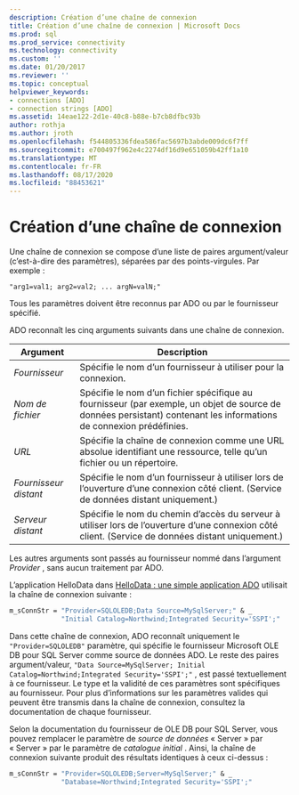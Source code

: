 ```yaml
---
description: Création d’une chaîne de connexion
title: Création d’une chaîne de connexion | Microsoft Docs
ms.prod: sql
ms.prod_service: connectivity
ms.technology: connectivity
ms.custom: ''
ms.date: 01/20/2017
ms.reviewer: ''
ms.topic: conceptual
helpviewer_keywords:
- connections [ADO]
- connection strings [ADO]
ms.assetid: 14eae122-2d1e-40c8-b88e-b7cb8dfbc93b
author: rothja
ms.author: jroth
ms.openlocfilehash: f544805336fdea586fac5697b3abde009dc6f7ff
ms.sourcegitcommit: e700497f962e4c2274df16d9e651059b42ff1a10
ms.translationtype: MT
ms.contentlocale: fr-FR
ms.lasthandoff: 08/17/2020
ms.locfileid: "88453621"
---
```

# <a name="creating-a-connection-string"></a>Création d’une chaîne de connexion
Une chaîne de connexion se compose d’une liste de paires argument/valeur (c’est-à-dire des paramètres), séparées par des points-virgules. Par exemple :  
  
```syntax
"arg1=val1; arg2=val2; ... argN=valN;"  
```  
  
 Tous les paramètres doivent être reconnus par ADO ou par le fournisseur spécifié.  
  
 ADO reconnaît les cinq arguments suivants dans une chaîne de connexion.  
  
|Argument|Description|  
|--------------|-----------------|  
|*Fournisseur*|Spécifie le nom d’un fournisseur à utiliser pour la connexion.|  
|*Nom de fichier*|Spécifie le nom d’un fichier spécifique au fournisseur (par exemple, un objet de source de données persistant) contenant les informations de connexion prédéfinies.|  
|*URL*|Spécifie la chaîne de connexion comme une URL absolue identifiant une ressource, telle qu’un fichier ou un répertoire.|  
|*Fournisseur distant*|Spécifie le nom d’un fournisseur à utiliser lors de l’ouverture d’une connexion côté client. (Service de données distant uniquement.)|  
|*Serveur distant*|Spécifie le nom du chemin d’accès du serveur à utiliser lors de l’ouverture d’une connexion côté client. (Service de données distant uniquement.)|  
  
 Les autres arguments sont passés au fournisseur nommé dans l’argument *Provider* , sans aucun traitement par ADO.  
  
 L’application HelloData dans [HelloData : une simple application ADO](../../../ado/guide/data/hellodata-a-simple-ado-application.md) utilisait la chaîne de connexion suivante :  
  
```vb
m_sConnStr = "Provider=SQLOLEDB;Data Source=MySqlServer;" & _  
             "Initial Catalog=Northwind;Integrated Security='SSPI';"  
```  
  
 Dans cette chaîne de connexion, ADO reconnaît uniquement le `"Provider=SQLOLEDB"` paramètre, qui spécifie le fournisseur Microsoft OLE DB pour SQL Server comme source de données ADO. Le reste des paires argument/valeur, `"Data Source=MySqlServer; Initial Catalog=Northwind;Integrated Security='SSPI';"` , est passé textuellement à ce fournisseur. Le type et la validité de ces paramètres sont spécifiques au fournisseur. Pour plus d’informations sur les paramètres valides qui peuvent être transmis dans la chaîne de connexion, consultez la documentation de chaque fournisseur.  
  
 Selon la documentation du fournisseur de OLE DB pour SQL Server, vous pouvez remplacer le paramètre de *source de données* « Server » par « Server » par le paramètre de *catalogue initial* . Ainsi, la chaîne de connexion suivante produit des résultats identiques à ceux ci-dessus :  
  
```vb
m_sConnStr = "Provider=SQLOLEDB;Server=MySqlServer;" & _  
             "Database=Northwind;Integrated Security='SSPI';"  
```
